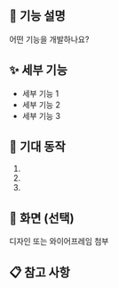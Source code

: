 ## 📝 기능 설명
어떤 기능을 개발하나요?
## ✨ 세부 기능
- 세부 기능 1
- 세부 기능 2
- 세부 기능 3

## 🔄 기대 동작
1. 
2. 
3. 

## 🎨 화면 (선택)
디자인 또는 와이어프레임 첨부

## 📋 참고 사항
